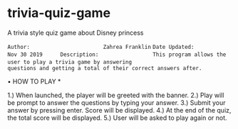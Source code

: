 # trivia-quiz-game
A trivia style quiz game about Disney princess

` Author:                       Zahrea Franklin `
` Date Updated:                 Nov 30 2019      `
` Description:                 This program allows the user to play a trivia game by answering `
`                              questions and getting a total of their correct answers after.    `

• HOW TO PLAY *

1.) When launched, the player will be greeted with the banner. 
2.) Play will be prompt to answer the questions by typing your answer.
3.) Submit your answer by pressing enter. Score will be displayed.
4.) At the end of the quiz, the total score will be displayed.
5.) User will be asked to play again or not.

